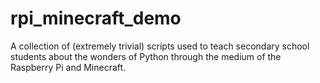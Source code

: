 rpi_minecraft_demo
==================

A collection of (extremely trivial) scripts used to teach secondary school students about the wonders of Python through the medium of the Raspberry Pi and Minecraft.
